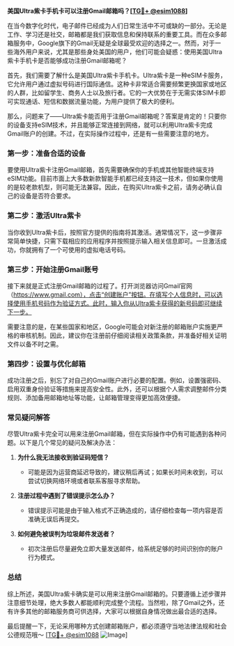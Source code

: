 **美国Ultra紫卡手机卡可以注册Gmail邮箱吗？[[TG💪+ @esim1088](https://t.me/s/esim1088)]**

在当今数字化时代，电子邮件已经成为人们日常生活中不可或缺的一部分。无论是工作、学习还是社交，邮箱都是我们获取信息和保持联系的重要工具。而在众多邮箱服务中，Google旗下的Gmail无疑是全球最受欢迎的选择之一。然而，对于一些海外用户来说，尤其是那些身处美国的用户，他们可能会疑惑：使用美国Ultra紫卡手机卡是否能够成功注册Gmail邮箱呢？

首先，我们需要了解什么是美国Ultra紫卡手机卡。Ultra紫卡是一种eSIM卡服务，它允许用户通过虚拟号码进行国际通信。这种卡非常适合需要频繁更换国家或地区的人群，比如留学生、商务人士以及旅行者。它的一大优势在于无需实体SIM卡即可实现通话、短信和数据流量功能，为用户提供了极大的便利。

那么，问题来了——Ultra紫卡能否用于注册Gmail邮箱呢？答案是肯定的！只要你的设备支持eSIM技术，并且能够正常连接到网络，就可以利用Ultra紫卡完成Gmail账户的创建。不过，在实际操作过程中，还是有一些需要注意的地方。

### **第一步：准备合适的设备**
要使用Ultra紫卡注册Gmail邮箱，首先需要确保你的手机或其他智能终端支持eSIM功能。目前市面上大多数新款智能手机都已经支持这一技术，但如果你使用的是较老款机型，则可能无法兼容。因此，在购买Ultra紫卡之前，请务必确认自己的设备是否符合要求。

### **第二步：激活Ultra紫卡**
当你收到Ultra紫卡后，按照官方提供的指南将其激活。通常情况下，这一步骤非常简单快捷，只需下载相应的应用程序并按照提示输入相关信息即可。一旦激活成功，你就拥有了一个可使用的虚拟电话号码。

### **第三步：开始注册Gmail账号**
接下来就是正式注册Gmail邮箱的过程了。打开浏览器访问Gmail官网（https://www.gmail.com），点击“创建账户”按钮。在填写个人信息时，可以选择使用手机号码作为验证方式。此时，输入你从Ultra紫卡获得的新号码即可继续下一步。

需要注意的是，在某些国家和地区，Google可能会对新注册的邮箱账户实施更严格的审核机制。因此，建议你在注册前仔细阅读相关政策条款，并准备好相关证明文件以备不时之需。

### **第四步：设置与优化邮箱**
成功注册之后，别忘了对自己的Gmail账户进行必要的配置。例如，设置强密码、启用双重身份验证等措施来提高安全性。此外，还可以根据个人需求调整邮件分类规则、添加备用邮箱地址等功能，让邮箱管理变得更加高效便捷。

### **常见疑问解答**
尽管Ultra紫卡完全可以用来注册Gmail邮箱，但在实际操作中仍有可能遇到各种问题。以下是几个常见的疑问及解决办法：

1. **为什么我无法接收到验证码短信？**
   - 可能是因为运营商延迟导致的，建议稍后再试；如果长时间未收到，可以尝试切换网络环境或者联系客服寻求帮助。

2. **注册过程中遇到了错误提示怎么办？**
   - 错误提示可能是由于输入格式不正确造成的，请仔细检查每一项内容是否准确无误后再提交。

3. **如何避免被误判为垃圾邮件发送者？**
   - 初次注册后尽量避免立即大量发送邮件，给系统足够的时间识别你的账户行为模式。

### **总结**
综上所述，美国Ultra紫卡确实是可以用来注册Gmail邮箱的。只要遵循上述步骤并注意细节处理，绝大多数人都能顺利完成整个流程。当然啦，除了Gmail之外，还有许多其他的邮箱服务商可供选择，大家可以根据自身情况做出最合适的选择。

最后提醒一下，无论采用哪种方式创建邮箱账户，都必须遵守当地法律法规和社会公德规范哦～ [[TG💪+ @esim1088](https://t.me/s/esim1088) ![Image](https://i.postimg.cc/4NQfJmqS/Snipaste-2025-05-13-00-14-12.png)]